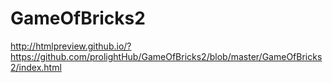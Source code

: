 # GameOfBricks2
http://htmlpreview.github.io/?https://github.com/prolightHub/GameOfBricks2/blob/master/GameOfBricks2/index.html
